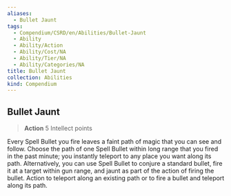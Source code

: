 ```yaml
---
aliases:
  - Bullet Jaunt
tags:
  - Compendium/CSRD/en/Abilities/Bullet-Jaunt
  - Ability
  - Ability/Action
  - Ability/Cost/NA
  - Ability/Tier/NA
  - Ability/Categories/NA
title: Bullet Jaunt
collection: Abilities
kind: Compendium
---
```

## Bullet Jaunt   
>**Action**
>5 Intellect points
  
Every Spell Bullet you fire leaves a faint path of magic that you can see and follow. Choose the path of one Spell Bullet within long range that you fired in the past minute; you instantly teleport to any place you want along its path. Alternatively, you can use Spell Bullet to conjure a standard bullet, fire it at a target within gun range, and jaunt as part of the action of firing the bullet. Action to teleport along an existing path or to fire a bullet and teleport along its path.
